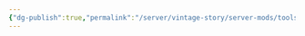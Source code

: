 ```yaml
---
{"dg-publish":true,"permalink":"/server/vintage-story/server-mods/toolsmith/","tags":["vs-up-to-date"]}
---
```


